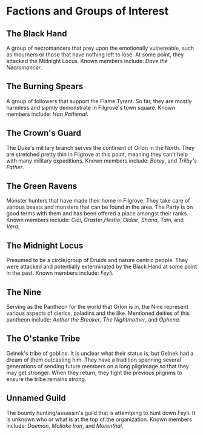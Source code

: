 # Factions and Groups of Interest

## The Black Hand

A group of necromancers that prey upon the emotionally vulnereable, such as mourners or those that have nothing left to lose. At some point, they attacked the Midnight Locus. Known members include: *Dave the Necromancer*.

## The Burning Spears

A group of followers that support the Flame Tyrant. So far, they are mostly harmless and sipmly demonstrate in Filgrove's town square. Known members include: *Han Rathenal*.

## The Crown's Guard

The Duke's military branch serves the continent of Orlon in the North. They are stretched pretty thin in Filgrove at this point, meaning they can't help with many military expeditions. Known members include: *Borey*, and *Trilby's Father*.

## The Green Ravens

Monster hunters that have made their home in Filgrove. They take care of various beasts and monsters that can be found in the area. The Party is on good terms with them and has been offered a place amongst their ranks. Known members include: *Cici*, *Graster*,*Hestio*, *Oldair*, *Shana*, *Tain*, and *Vera*.

## The Midnight Locus

Presumed to be a circle/group of Druids and nature centric people. They were attacked and potentially exterminated by the Black Hand at some point in the past. Known members include: *Feyli*.

## The Nine

Serving as the Pantheon for the world that Orlon is in, the Nine represent various aspects of clerics, paladins and the like. Mentioned deities of this pantheon include: *Aether the Breaker*, *The Nightmother*, and *Ophena*.

## The O'stanke Tribe

Gelnek's tribe of goblins. It is unclear what their status is, but Gelnek had a dream of them outcasting him. They have a tradition spanning several generations of sending future members on a long pilgrimage so that they may get stronger. When they return, they fight the previous pilgrims to ensure the tribe remains strong.

## Unnamed Guild

The bounty hunting/assassin's guild that is attemtping to hunt down Feyli. It is unknown who or what is at the top of the organization. Known members include: *Daemon*, *Molloke Iron*, and *Morenthal*.